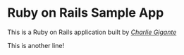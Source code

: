 # Ruby on Rails Sample App

This is a Ruby on Rails application built by [*Charlie Gigante*](http://www.crg.io)

This is another line!